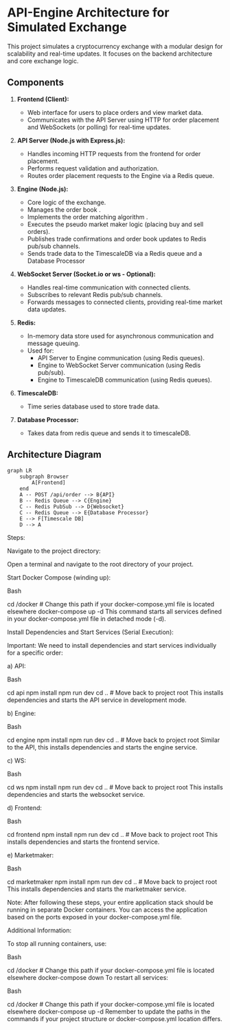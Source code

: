 # API-Engine Architecture for Simulated Exchange

This project simulates a cryptocurrency exchange with a modular design for scalability and real-time updates. It focuses on the backend architecture and core exchange logic.

## Components

1.  **Frontend (Client):**
    *   Web interface for users to place orders and view market data.
    *   Communicates with the API Server using HTTP for order placement and WebSockets (or polling) for real-time updates.

2.  **API Server (Node.js with Express.js):**
    *   Handles incoming HTTP requests from the frontend for order placement.
    *   Performs request validation and authorization.
    *   Routes order placement requests to the Engine via a Redis queue.

3.  **Engine (Node.js):**
    *   Core logic of the exchange.
    *   Manages the order book .
    *   Implements the order matching algorithm .
    *   Executes the pseudo market maker logic (placing buy and sell orders).
    *   Publishes trade confirmations and order book updates to Redis pub/sub channels.
    *   Sends trade data to the TimescaleDB via a Redis queue and a Database Processor

4.  **WebSocket Server (Socket.io or ws - Optional):**
    *   Handles real-time communication with connected clients.
    *   Subscribes to relevant Redis pub/sub channels.
    *   Forwards messages to connected clients, providing real-time market data updates.

5.  **Redis:**
    *   In-memory data store used for asynchronous communication and message queuing.
    *   Used for:
        *   API Server to Engine communication (using Redis queues).
        *   Engine to WebSocket Server communication (using Redis pub/sub).
        * Engine to TimescaleDB communication (using Redis queues).

6. **TimescaleDB:**
   * Time series database used to store trade data.

7. **Database Processor:**
    * Takes data from redis queue and sends it to timescaleDB.

## Architecture Diagram

```mermaid
graph LR
    subgraph Browser
        A[Frontend]
    end
    A -- POST /api/order --> B{API}
    B -- Redis Queue --> C{Engine}
    C -- Redis PubSub --> D{Websocket}
    C -- Redis Queue --> E{Database Processor}
    E --> F[Timescale DB]
    D --> A
```

Steps:

Navigate to the project directory:

Open a terminal and navigate to the root directory of your project.

Start Docker Compose (winding up):

Bash

cd /docker  # Change this path if your docker-compose.yml file is located elsewhere
docker-compose up -d
This command starts all services defined in your docker-compose.yml file in detached mode (-d).

Install Dependencies and Start Services (Serial Execution):

Important: We need to install dependencies and start services individually for a specific order:

a) API:

Bash

cd api
npm install
npm run dev
cd ..  # Move back to project root
This installs dependencies and starts the API service in development mode.

b) Engine:

Bash

cd engine
npm install
npm run dev
cd ..  # Move back to project root
Similar to the API, this installs dependencies and starts the engine service.

c) WS:

Bash

cd ws
npm install
npm run dev
cd ..  # Move back to project root
This installs dependencies and starts the websocket service.

d) Frontend:

Bash

cd frontend
npm install
npm run dev
cd ..  # Move back to project root
This installs dependencies and starts the frontend service.

e) Marketmaker:

Bash

cd marketmaker
npm install
npm run dev
cd ..  # Move back to project root
This installs dependencies and starts the marketmaker service.

Note: After following these steps, your entire application stack should be running in separate Docker containers. You can access the application based on the ports exposed in your docker-compose.yml file.

Additional Information:

To stop all running containers, use:

Bash

cd /docker  # Change this path if your docker-compose.yml file is located elsewhere
docker-compose down
To restart all services:

Bash

cd /docker  # Change this path if your docker-compose.yml file is located elsewhere
docker-compose up -d
Remember to update the paths in the commands if your project structure or docker-compose.yml location differs.